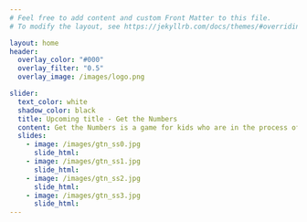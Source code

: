 ```yaml
---
# Feel free to add content and custom Front Matter to this file.
# To modify the layout, see https://jekyllrb.com/docs/themes/#overriding-theme-defaults

layout: home
header:
  overlay_color: "#000"
  overlay_filter: "0.5"
  overlay_image: /images/logo.png

slider:
  text_color: white
  shadow_color: black
  title: Upcoming title - Get the Numbers
  content: Get the Numbers is a game for kids who are in the process of learning the numbers. The game's aim is to teach young kids the numbers 1 through 100 in a fun and engaging way. There are several modes and difficulties that the player can chose from, and a summary that provides useful statistics and a list of numbers which the player got wrong. 
  slides: 
    - image: /images/gtn_ss0.jpg
      slide_html:
    - image: /images/gtn_ss1.jpg
      slide_html:
    - image: /images/gtn_ss2.jpg
      slide_html: 
    - image: /images/gtn_ss3.jpg
      slide_html: 
---
```



